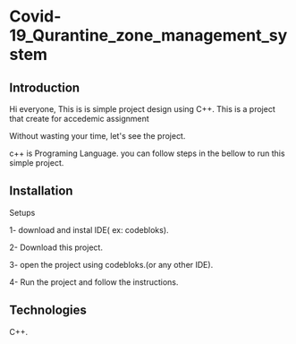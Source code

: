 # Covid-19_Qurantine_zone_management_system

## Introduction
Hi everyone,
This is is simple project design using C++.
This is a project that create for accedemic assignment

Without wasting your time, let's see the project.

c++ is Programing Language. you can follow steps in the bellow to run this simple project.

## Installation
Setups

1- download and instal IDE( ex: codebloks).

2- Download this project.

3- open the project using codebloks.(or any other IDE).

4- Run the project and follow the instructions.

## Technologies
C++.
